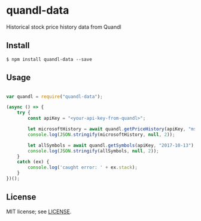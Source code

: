 # quandl-data
Historical stock price history data from Quandl

## Install
```
$ npm install quandl-data --save
```

## Usage
```javascript

var quandl = require("quandl-data");

(async () => {
    try {
        const apiKey = "<your-api-key-from-quandl>";

        let microsoftHistory = await quandl.getPriceHistory(apiKey, "msft");
        console.log(JSON.stringify(microsoftHistory, null, 2));

        let allSymbols = await quandl.getSymbols(apiKey, "2017-10-13");
        console.log(JSON.stringify(allSymbols, null, 2));
    }
    catch (ex) {
        console.log('caught error: ' + ex.stack);
    }
})();

```

## License
MIT license; see [LICENSE](./LICENSE).
